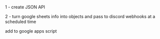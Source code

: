 1 - create JSON API

2 - turn google sheets info into objects and pass to discord webhooks at a scheduled time

add to google apps script
